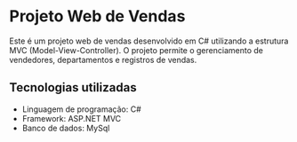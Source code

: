 # Projeto Web de Vendas

Este é um projeto web de vendas desenvolvido em C# utilizando a estrutura MVC (Model-View-Controller). O projeto permite o gerenciamento de vendedores, departamentos e registros de vendas.

## Tecnologias utilizadas

- Linguagem de programação: C#
- Framework: ASP.NET MVC
- Banco de dados: MySql
